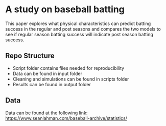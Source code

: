 # A study on baseball batting
This paper explores what physical characteristics can predict batting success in the regular and post seasons and compares the two models to see if regular season batting success will indicate post season batting success.

## Repo Structure
- Script folder contains files needed for reproducibility
- Data can be found in input folder 
- Cleaning and simulations can be found in scripts folder
- Results can be found in output folder

## Data
Data can be found at the following link: https://www.seanlahman.com/baseball-archive/statistics/
